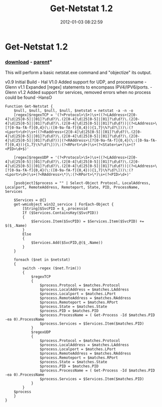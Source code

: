﻿---
pid:            3139
parent:         560
children:       
poster:         HansO
title:          Get-Netstat 1.2
date:           2012-01-03 08:22:59
format:         posh
---

# Get-Netstat 1.2

### [download](3139.ps1) - [parent](560.md)"

This will perform a basic netstat.exe command and "objectize" its output.  

v0.9	Initial Build - Hal
V1.0	Added support for UDP, and processname -Glenn
v1.1	Expanded [regex] statements to encompass IPV4/IPV6/ports. -Glenn
v1.2	Added support for services, removed errors when no process could be found -HansO

```posh
Function Get-Netstat {
    $null, $null, $null, $null, $netstat = netstat -a -n -o
    [regex]$regexTCP = '(?<Protocol>\S+)\s+((?<LAddress>(2[0-4]\d|25[0-5]|[01]?\d\d?)\.(2[0-4]\d|25[0-5]|[01]?\d\d?)\.(2[0-4]\d|25[0-5]|[01]?\d\d?)\.(2[0-4]\d|25[0-5]|[01]?\d\d?))|(?<LAddress>\[?[0-9a-fA-f]{0,4}(\:([0-9a-fA-f]{0,4})){1,7}\%?\d?\]))\:(?<Lport>\d+)\s+((?<Raddress>(2[0-4]\d|25[0-5]|[01]?\d\d?)\.(2[0-4]\d|25[0-5]|[01]?\d\d?)\.(2[0-4]\d|25[0-5]|[01]?\d\d?)\.(2[0-4]\d|25[0-5]|[01]?\d\d?))|(?<RAddress>\[?[0-9a-fA-f]{0,4}(\:([0-9a-fA-f]{0,4})){1,7}\%?\d?\]))\:(?<RPort>\d+)\s+(?<State>\w+)\s+(?<PID>\d+$)'

    [regex]$regexUDP = '(?<Protocol>\S+)\s+((?<LAddress>(2[0-4]\d|25[0-5]|[01]?\d\d?)\.(2[0-4]\d|25[0-5]|[01]?\d\d?)\.(2[0-4]\d|25[0-5]|[01]?\d\d?)\.(2[0-4]\d|25[0-5]|[01]?\d\d?))|(?<LAddress>\[?[0-9a-fA-f]{0,4}(\:([0-9a-fA-f]{0,4})){1,7}\%?\d?\]))\:(?<Lport>\d+)\s+(?<RAddress>\*)\:(?<RPort>\*)\s+(?<PID>\d+)'

    [psobject]$process = "" | Select-Object Protocol, LocalAddress, Localport, RemoteAddress, Remoteport, State, PID, ProcessName, Services

    $Services = @{}
    get-wmiobject win32_service | ForEach-Object { 
        [String]$SvcPID = $_.processid
        If ($Services.ContainsKey($SvcPID))
        {
            $Services.Item($SvcPID) = $Services.Item($SvcPID) += $($_.Name)
        }
        Else
        {
            $Services.Add($SvcPID,@($_.Name))
        }
    }

    foreach ($net in $netstat)
    {
        switch -regex ($net.Trim())
        {
            $regexTCP
            {          
                $process.Protocol = $matches.Protocol
                $process.LocalAddress = $matches.LAddress
                $process.Localport = $matches.LPort
                $process.RemoteAddress = $matches.RAddress
                $process.Remoteport = $matches.RPort
                $process.State = $matches.State
                $process.PID = $matches.PID
                $process.ProcessName = ( Get-Process -Id $matches.PID -ea 0).ProcessName
                $process.Services = $Services.Item($matches.PID)
            }
            $regexUDP
            {          
                $process.Protocol = $matches.Protocol
                $process.LocalAddress = $matches.LAddress
                $process.Localport = $matches.LPort
                $process.RemoteAddress = $matches.RAddress
                $process.Remoteport = $matches.RPort
                $process.State = $matches.State
                $process.PID = $matches.PID
                $process.ProcessName = ( Get-Process -Id $matches.PID -ea 0).ProcessName
                $process.Services = $Services.Item($matches.PID)
            }
        }
    $process
    }
}
```
